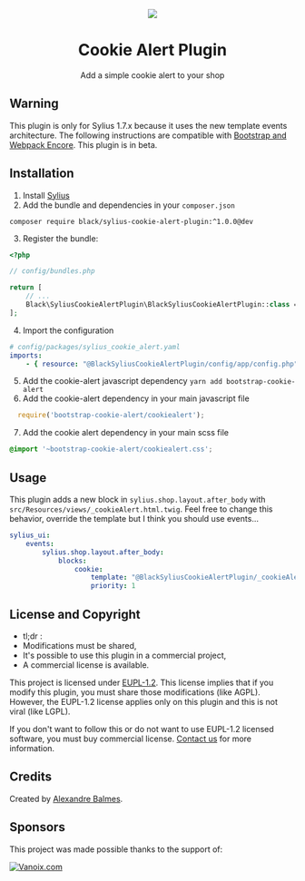 <p align="center">
    <a href="https://sylius.com" target="_blank">
        <img src="https://demo.sylius.com/assets/shop/img/logo.png" />
    </a>
</p>

<h1 align="center">Cookie Alert Plugin</h1>

<p align="center">Add a simple cookie alert to your shop</p>

## Warning

This plugin is only for Sylius 1.7.x because it uses the new template events architecture. The following instructions are compatible with [Bootstrap and Webpack Encore](https://docs.sylius.com/en/latest/theming/bootstrap-theme.html?highlight=bootstrap). This plugin is in beta.

## Installation

1. Install [Sylius](https://docs.sylius.com/en/latest/book/installation/installation.html)
2. Add the bundle and dependencies in your `composer.json`

`composer require black/sylius-cookie-alert-plugin:^1.0.0@dev`

3. Register the bundle:

```php
<?php

// config/bundles.php

return [
    // ...
    Black\SyliusCookieAlertPlugin\BlackSyliusCookieAlertPlugin::class => ['all' => true],
];
```

4. Import the configuration

```yaml
# config/packages/sylius_cookie_alert.yaml
imports:
    - { resource: "@BlackSyliusCookieAlertPlugin/config/app/config.php" }
```

5. Add the cookie-alert javascript dependency `yarn add bootstrap-cookie-alert`
6. Add the cookie-alert dependency in your main javascript file

```js
  require('bootstrap-cookie-alert/cookiealert');
```

7. Add the cookie alert dependency in your main scss file

```scss
@import '~bootstrap-cookie-alert/cookiealert.css';
```

## Usage

This plugin adds a new block in `sylius.shop.layout.after_body` with `src/Resources/views/_cookieAlert.html.twig`. Feel free to change this behavior, override the template but I think you should use events...

```yaml
sylius_ui:
    events:
        sylius.shop.layout.after_body:
            blocks:
                cookie:
                    template: "@BlackSyliusCookieAlertPlugin/_cookieAlert.html.twig"
                    priority: 1
```

## License and Copyright
- tl;dr :
- Modifications must be shared,
- It's possible to use this plugin in a commercial project,
- A commercial license is available.

This project is licensed under [EUPL-1.2](https://joinup.ec.europa.eu/collection/eupl/eupl-text-eupl-12). This license implies that if you modify this plugin, you must share those modifications (like AGPL). However, the EUPL-1.2 license applies only on this plugin and this is not viral (like LGPL).

If you don't want to follow this or do not want to use EUPL-1.2 licensed software, you must buy commercial license. [Contact us](docs/SUPPORT.md) for more information.

## Credits
Created by [Alexandre Balmes](https://alexandre.balmes.co).

## Sponsors
This project was made possible thanks to the support of:

[![Vanoix.com](https://vanoix.com/assets/vanoix125.png "Vanoix gives me some time")](https://vanoix.com)
